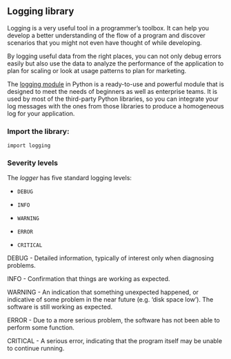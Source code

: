## Logging library

Logging is a very useful tool in a programmer’s toolbox. It can help you develop a better understanding of the flow of a program and discover scenarios that you might not even have thought of while developing.

By logging useful data from the right places, you can not only debug errors easily but also use the data to analyze the performance of the application to plan for scaling or look at usage patterns to plan for marketing.

The [logging module](https://docs.python.org/3/library/logging.html) in Python is a ready-to-use and powerful module that is designed to meet the needs of beginners as well as enterprise teams. It is used by most of the third-party Python libraries, so you can integrate your log messages with the ones from those libraries to produce a homogeneous log for your application.

### Import the library:
`import logging`

### Severity levels
The _logger_ has five standard logging levels:

*     DEBUG
*     INFO
*     WARNING
*     ERROR
*     CRITICAL

DEBUG -  Detailed information, typically of interest only when diagnosing problems.

INFO -  Confirmation that things are working as expected.

WARNING -  An indication that something unexpected happened, or indicative of some problem in the near future (e.g. ‘disk space low’). The software is still working as expected.

ERROR -  Due to a more serious problem, the software has not been able to perform some function.

CRITICAL -  A serious error, indicating that the program itself may be unable to continue running.
 


